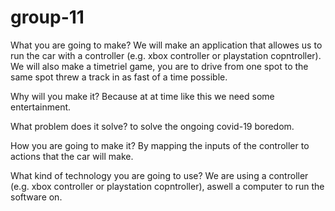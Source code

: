 # group-11

What you are going to make?
We will make an application that allowes us to run the car with a controller (e.g. xbox controller or playstation copntroller). We will also make a timetriel game, you are to drive from one spot to the same spot threw a track in as fast of a time possible.

Why will you make it?
Because at at time like this we need some entertainment. 

What problem does it solve?
to solve the ongoing covid-19 boredom.

How you are going to make it?
By mapping the inputs of the controller to actions that the car will make.

What kind of technology you are going to use?
We are using a controller (e.g. xbox controller or playstation copntroller), aswell a computer to run the software on.
